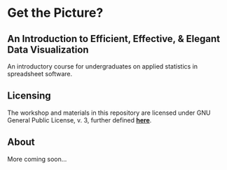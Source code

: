 # Get the Picture? 
## An Introduction to Efficient, Effective, & Elegant Data Visualization 

An introductory course for undergraduates on applied statistics in spreadsheet software.

## Licensing

The workshop and materials in this repository are licensed under GNU General Public License, v. 3, further defined [**here**](https://www.r-project.org/Licenses/GPL-3).

## About

More coming soon...
